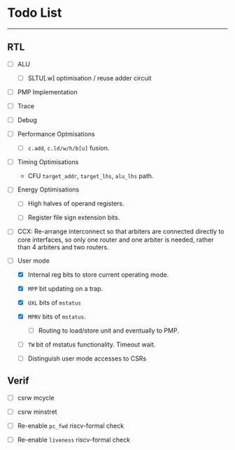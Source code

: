 
# Todo List

---

## RTL

- [ ] ALU

  - [ ] SLTU[.w] optimisation / reuse adder circuit

- [ ] PMP Implementation

- [ ] Trace

- [ ] Debug

- [ ] Performance Optmisations

  - [ ] `c.add`, `c.ld/w/h/b[u]` fusion.

- [ ] Timing Optimisations

  - CFU `target_addr`, `target_lhs`, `alu_lhs` path.

- [ ] Energy Optimisations

  - [ ] High halves of operand registers.

  - [ ] Register file sign extension bits.

- [ ] CCX: Re-arrange interconnect so that arbiters are connected
           directly to core interfaces, so only one router and
           one arbiter is needed, rather than 4 arbiters and two routers.

- [ ] User mode

  - [X] Internal reg bits to store current operating mode.

  - [X] `MPP` bit updating on a trap.

  - [X] `UXL` bits of `mstatus`

  - [X] `MPRV` bits of `mstatus`.
    
    - [ ] Routing to load/store unit and eventually to PMP.

  - [ ] `TW` bit of mstatus functionality. Timeout wait.

  - [ ] Distinguish user mode accesses to CSRs

## Verif

- [ ] csrw mcycle
- [ ] csrw minstret
- [ ] Re-enable `pc_fwd` riscv-formal check
- [ ] Re-enable `liveness` riscv-formal check

